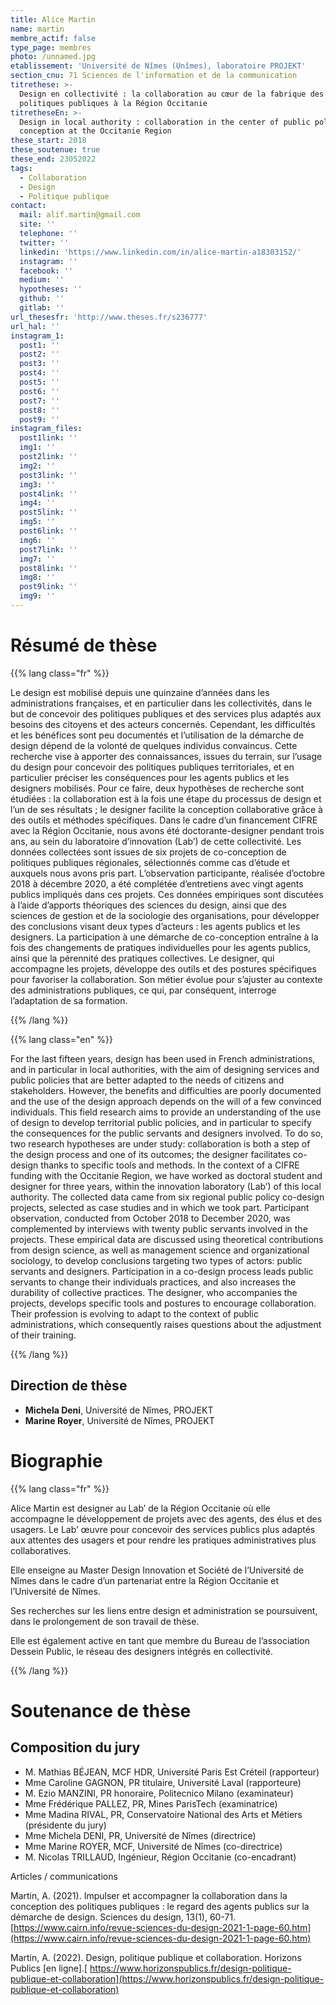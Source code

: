 ```yaml
---
title: Alice Martin
name: martin
membre_actif: false
type_page: membres
photo: /unnamed.jpg
etablissement: 'Université de Nîmes (Unîmes), laboratoire PROJEKT'
section_cnu: 71 Sciences de l'information et de la communication
titrethese: >-
  Design en collectivité : la collaboration au cœur de la fabrique des
  politiques publiques à la Région Occitanie
titretheseEn: >-
  Design in local authority : collaboration in the center of public policies
  conception at the Occitanie Region
these_start: 2018
these_soutenue: true
these_end: 23052022
tags:
  - Collaboration
  - Design
  - Politique publique
contact:
  mail: alif.martin@gmail.com
  site: ''
  telephone: ''
  twitter: ''
  linkedin: 'https://www.linkedin.com/in/alice-martin-a18303152/'
  instagram: ''
  facebook: ''
  medium: ''
  hypotheses: ''
  github: ''
  gitlab: ''
url_thesesfr: 'http://www.theses.fr/s236777'
url_hal: ''
instagram_1:
  post1: ''
  post2: ''
  post3: ''
  post4: ''
  post5: ''
  post6: ''
  post7: ''
  post8: ''
  post9: ''
instagram_files:
  post1link: ''
  img1: ''
  post2link: ''
  img2: ''
  post3link: ''
  img3: ''
  post4link: ''
  img4: ''
  post5link: ''
  img5: ''
  post6link: ''
  img6: ''
  post7link: ''
  img7: ''
  post8link: ''
  img8: ''
  post9link: ''
  img9: ''
---
```


<!-- Supprimer les parties non remplies (supprimer les blocks de lang s'il n'y a pas deux langues). Tu es libre d'ajouter ce que tu veux à cette partie -->

# Résumé de thèse

{{% lang class="fr" %}}

Le design est mobilisé depuis une quinzaine d’années dans les administrations françaises, et en particulier dans les collectivités, dans le but de concevoir des politiques publiques et des services plus adaptés aux besoins des citoyens et des acteurs concernés. Cependant, les difficultés et les bénéfices sont peu documentés et l’utilisation de la démarche de design dépend de la volonté de quelques individus convaincus. Cette recherche vise à apporter des connaissances, issues du terrain, sur l’usage du design pour concevoir des politiques publiques territoriales, et en particulier préciser les conséquences pour les agents publics et les designers mobilisés. Pour ce faire, deux hypothèses de recherche sont étudiées : la collaboration est à la fois une étape du processus de design et l’un de ses résultats ; le designer facilite la conception collaborative grâce à des outils et méthodes spécifiques. Dans le cadre d’un financement CIFRE avec la Région Occitanie, nous avons été doctorante-designer pendant trois ans, au sein du laboratoire d’innovation (Lab’) de cette collectivité. Les données collectées sont issues de six projets de co-conception de politiques publiques régionales, sélectionnés comme cas d’étude et auxquels nous avons pris part. L’observation participante, réalisée d’octobre 2018 à décembre 2020, a été complétée d’entretiens avec vingt agents publics impliqués dans ces projets. Ces données empiriques sont discutées à l’aide d’apports théoriques des sciences du design, ainsi que des sciences de gestion et de la sociologie des organisations, pour développer des conclusions visant deux types d’acteurs : les agents publics et les designers. La participation à une démarche de co-conception entraîne à la fois des changements de pratiques individuelles pour les agents publics, ainsi que la pérennité des pratiques collectives. Le designer, qui accompagne les projets, développe des outils et des postures spécifiques pour favoriser la collaboration. Son métier évolue pour s’ajuster au contexte des administrations publiques, ce qui, par conséquent, interroge l’adaptation de sa formation.

{{% /lang %}}

{{% lang class="en" %}}

For the last fifteen years, design has been used in French administrations, and in particular in local authorities, with the aim of designing services and public policies that are better adapted to the needs of citizens and stakeholders. However, the benefits and difficulties are poorly documented and the use of the design approach depends on the will of a few convinced individuals. This field research aims to provide an understanding of the use of design to develop territorial public policies, and in particular to specify the consequences for the public servants and designers involved. To do so, two research hypotheses are under study: collaboration is both a step of the design process and one of its outcomes; the designer facilitates co-design thanks to specific tools and methods. In the context of a CIFRE funding with the Occitanie Region, we have worked as doctoral student and designer for three years, within the innovation laboratory (Lab’) of this local authority. The collected data came from six regional public policy co-design projects, selected as case studies and in which we took part. Participant observation, conducted from October 2018 to December 2020, was complemented by interviews with twenty public servants involved in the projects. These empirical data are discussed using theoretical contributions from design science, as well as management science and organizational sociology, to develop conclusions targeting two types of actors: public servants and designers. Participation in a co-design process leads public servants to change their individuals practices, and also increases the durability of collective practices. The designer, who accompanies the projects, develops specific tools and postures to encourage collaboration. Their profession is evolving to adapt to the context of public administrations, which consequently raises questions about the adjustment of their training.




{{% /lang %}}

## Direction de thèse

* **Michela Deni**, Université de Nîmes, PROJEKT
* **Marine Royer**, Université de Nîmes, PROJEKT

# Biographie

{{% lang class="fr" %}}

Alice Martin est designer au Lab’ de la Région Occitanie où elle accompagne le développement de projets avec des agents, des élus et des usagers. Le Lab’ œuvre pour concevoir des services publics plus adaptés aux attentes des usagers et pour rendre les pratiques administratives plus collaboratives.

Elle enseigne au Master Design Innovation et Société de l’Université de Nîmes dans le cadre d’un partenariat entre la Région Occitanie et l’Université de Nîmes.

Ses recherches sur les liens entre design et administration se poursuivent, dans le prolongement de son travail de thèse.

Elle est également active en tant que membre du Bureau de l’association Dessein Public, le réseau des designers intégrés en collectivité.

{{% /lang %}}

# Soutenance de thèse

## Composition du jury

* M. Mathias BÉJEAN, MCF HDR, Université Paris Est Créteil (rapporteur)
* Mme Caroline GAGNON, PR titulaire, Université Laval (rapporteure)
* M. Ezio MANZINI, PR honoraire, Politecnico Milano (examinateur)
* Mme Frédérique PALLEZ, PR, Mines ParisTech (examinatrice)
* Mme Madina RIVAL, PR, Conservatoire National des Arts et Métiers (présidente du jury)
* Mme Michela DENI, PR, Université de Nîmes (directrice)
* Mme Marine ROYER, MCF, Université de Nîmes (co-directrice)
* M. Nicolas TRILLAUD, Ingénieur, Région Occitanie (co-encadrant)

Articles / communications



Martin, A. (2021). Impulser et accompagner la collaboration dans la conception des politiques publiques : le regard des agents publics sur la démarche de design. Sciences du design, 13(1), 60-71. [https://www.cairn.info/revue-sciences-du-design-2021-1-page-60.htm](https://www.cairn.info/revue-sciences-du-design-2021-1-page-60.htm)


Martin, A. (2022). Design, politique publique et collaboration. Horizons Publics \[en ligne].[ https://www.horizonspublics.fr/design-politique-publique-et-collaboration](https://www.horizonspublics.fr/design-politique-publique-et-collaboration)
